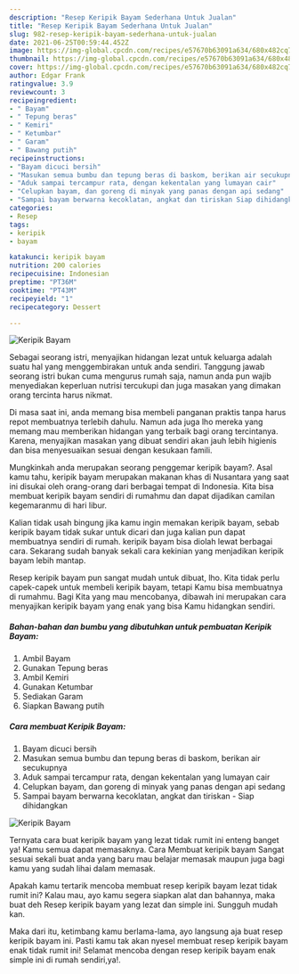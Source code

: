 ```yaml
---
description: "Resep Keripik Bayam Sederhana Untuk Jualan"
title: "Resep Keripik Bayam Sederhana Untuk Jualan"
slug: 982-resep-keripik-bayam-sederhana-untuk-jualan
date: 2021-06-25T00:59:44.452Z
image: https://img-global.cpcdn.com/recipes/e57670b63091a634/680x482cq70/keripik-bayam-foto-resep-utama.jpg
thumbnail: https://img-global.cpcdn.com/recipes/e57670b63091a634/680x482cq70/keripik-bayam-foto-resep-utama.jpg
cover: https://img-global.cpcdn.com/recipes/e57670b63091a634/680x482cq70/keripik-bayam-foto-resep-utama.jpg
author: Edgar Frank
ratingvalue: 3.9
reviewcount: 3
recipeingredient:
- " Bayam"
- " Tepung beras"
- " Kemiri"
- " Ketumbar"
- " Garam"
- " Bawang putih"
recipeinstructions:
- "Bayam dicuci bersih"
- "Masukan semua bumbu dan tepung beras di baskom, berikan air secukupnya"
- "Aduk sampai tercampur rata, dengan kekentalan yang lumayan cair"
- "Celupkan bayam, dan goreng di minyak yang panas dengan api sedang"
- "Sampai bayam berwarna kecoklatan, angkat dan tiriskan Siap dihidangkan"
categories:
- Resep
tags:
- keripik
- bayam

katakunci: keripik bayam 
nutrition: 200 calories
recipecuisine: Indonesian
preptime: "PT36M"
cooktime: "PT43M"
recipeyield: "1"
recipecategory: Dessert

---
```



![Keripik Bayam](https://img-global.cpcdn.com/recipes/e57670b63091a634/680x482cq70/keripik-bayam-foto-resep-utama.jpg)

Sebagai seorang istri, menyajikan hidangan lezat untuk keluarga adalah suatu hal yang menggembirakan untuk anda sendiri. Tanggung jawab seorang istri bukan cuma mengurus rumah saja, namun anda pun wajib menyediakan keperluan nutrisi tercukupi dan juga masakan yang dimakan orang tercinta harus nikmat.

Di masa  saat ini, anda memang bisa membeli panganan praktis tanpa harus repot membuatnya terlebih dahulu. Namun ada juga lho mereka yang memang mau memberikan hidangan yang terbaik bagi orang tercintanya. Karena, menyajikan masakan yang dibuat sendiri akan jauh lebih higienis dan bisa menyesuaikan sesuai dengan kesukaan famili. 



Mungkinkah anda merupakan seorang penggemar keripik bayam?. Asal kamu tahu, keripik bayam merupakan makanan khas di Nusantara yang saat ini disukai oleh orang-orang dari berbagai tempat di Indonesia. Kita bisa membuat keripik bayam sendiri di rumahmu dan dapat dijadikan camilan kegemaranmu di hari libur.

Kalian tidak usah bingung jika kamu ingin memakan keripik bayam, sebab keripik bayam tidak sukar untuk dicari dan juga kalian pun dapat membuatnya sendiri di rumah. keripik bayam bisa diolah lewat berbagai cara. Sekarang sudah banyak sekali cara kekinian yang menjadikan keripik bayam lebih mantap.

Resep keripik bayam pun sangat mudah untuk dibuat, lho. Kita tidak perlu capek-capek untuk membeli keripik bayam, tetapi Kamu bisa membuatnya di rumahmu. Bagi Kita yang mau mencobanya, dibawah ini merupakan cara menyajikan keripik bayam yang enak yang bisa Kamu hidangkan sendiri.

<!--inarticleads1-->

##### Bahan-bahan dan bumbu yang dibutuhkan untuk pembuatan Keripik Bayam:

1. Ambil  Bayam
1. Gunakan  Tepung beras
1. Ambil  Kemiri
1. Gunakan  Ketumbar
1. Sediakan  Garam
1. Siapkan  Bawang putih




<!--inarticleads2-->

##### Cara membuat Keripik Bayam:

1. Bayam dicuci bersih
1. Masukan semua bumbu dan tepung beras di baskom, berikan air secukupnya
1. Aduk sampai tercampur rata, dengan kekentalan yang lumayan cair
1. Celupkan bayam, dan goreng di minyak yang panas dengan api sedang
1. Sampai bayam berwarna kecoklatan, angkat dan tiriskan - Siap dihidangkan
<img src="https://img-global.cpcdn.com/steps/1d71cc46ad7865f2/160x128cq70/keripik-bayam-langkah-memasak-5-foto.jpg" alt="Keripik Bayam">



Ternyata cara buat keripik bayam yang lezat tidak rumit ini enteng banget ya! Kamu semua dapat memasaknya. Cara Membuat keripik bayam Sangat sesuai sekali buat anda yang baru mau belajar memasak maupun juga bagi kamu yang sudah lihai dalam memasak.

Apakah kamu tertarik mencoba membuat resep keripik bayam lezat tidak rumit ini? Kalau mau, ayo kamu segera siapkan alat dan bahannya, maka buat deh Resep keripik bayam yang lezat dan simple ini. Sungguh mudah kan. 

Maka dari itu, ketimbang kamu berlama-lama, ayo langsung aja buat resep keripik bayam ini. Pasti kamu tak akan nyesel membuat resep keripik bayam enak tidak rumit ini! Selamat mencoba dengan resep keripik bayam enak simple ini di rumah sendiri,ya!.

